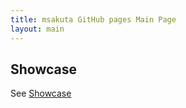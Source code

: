 ```yaml
---
title: msakuta GitHub pages Main Page
layout: main
---
```



Showcase
--------

See [Showcase](showcase.html)

